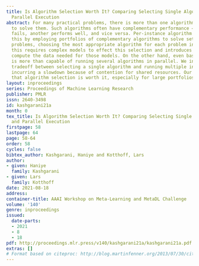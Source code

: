 ```yaml
---
title: Is Algorithm Selection Worth It? Comparing Selecting Single Algorithms and
  Parallel Execution
abstract: For many practical problems, there is more than one algorithm or approach
  to solve them. Such algorithms often have complementary performance – where one
  fails, another performs well, and vice versa. Per-instance algorithm selection leverages
  this by employing portfolios of complementary algorithms to solve sets of difficult
  problems, choosing the most appropriate algorithm for each problem instance. However,
  this requires complex models to effect this selection and introduces overhead to
  compute the data needed for those models. On the other hand, even basic hardware
  is more than capable of running several algorithms in parallel. We investigate the
  tradeoff between selecting a single algorithm and running multiple in parallel and
  incurring a slowdown because of contention for shared resources. Our results indicate
  that algorithm selection is worth it, especially for large portfolios.
layout: inproceedings
series: Proceedings of Machine Learning Research
publisher: PMLR
issn: 2640-3498
id: kashgarani21a
month: 0
tex_title: Is Algorithm Selection Worth It? Comparing Selecting Single Algorithms
  and Parallel Execution
firstpage: 58
lastpage: 64
page: 58-64
order: 58
cycles: false
bibtex_author: Kashgarani, Haniye and Kotthoff, Lars
author:
- given: Haniye
  family: Kashgarani
- given: Lars
  family: Kotthoff
date: 2021-08-18
address:
container-title: AAAI Workshop on Meta-Learning and MetaDL Challenge
volume: '140'
genre: inproceedings
issued:
  date-parts:
  - 2021
  - 8
  - 18
pdf: http://proceedings.mlr.press/v140/kashgarani21a/kashgarani21a.pdf
extras: []
# Format based on citeproc: http://blog.martinfenner.org/2013/07/30/citeproc-yaml-for-bibliographies/
---
```

